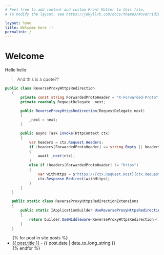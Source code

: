 ```yaml
---
# Feel free to add content and custom Front Matter to this file.
# To modify the layout, see https://jekyllrb.com/docs/themes/#overriding-theme-defaults

layout: home
title: Welcome here :)
permalink: /
---
```

 
# Welcome  
 
Hello hello

> And this is a quote??

 ```csharp
 public class ReverseProxyHttpsRedirection
    {
        private const string ForwardedProtoHeader = "X-Forwarded-Proto";
        private readonly RequestDelegate _next;

        public ReverseProxyHttpsRedirection(RequestDelegate next)
        {
            _next = next;
        }

        public async Task Invoke(HttpContext ctx)
        {
            var headers = ctx.Request.Headers;
            if (headers[ForwardedProtoHeader] == string.Empty || headers[ForwardedProtoHeader] == "https")
            {
                await _next(ctx);
            }
            else if (headers[ForwardedProtoHeader] != "https")
            {
                var withHttps = $"https://{ctx.Request.Host}{ctx.Request.Path}{ctx.Request.QueryString}";
                ctx.Response.Redirect(withHttps);
            }
        }
    }

    public static class ReverseProxyHttpsRedirectionExtensions
    {
        public static IApplicationBuilder UseReverseProxyHttpsRedirection(this IApplicationBuilder builder)
        {
            return builder.UseMiddleware<ReverseProxyHttpsRedirection>();
        }
    }
 ```

<ul>
  {% for post in site.posts %}
    <li>
      <a href="{{ post.url }}">
        {{ post.title }}
      </a>
      - <time datetime="{{ post.date | date: "%Y-%m-%d" }}">{{ post.date | date_to_long_string }}</time>
    </li>
  {% endfor %}
</ul>